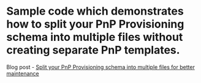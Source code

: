 # Sample code which demonstrates how to split your PnP Provisioning schema into multiple files without creating separate PnP templates.

Blog post - [Split your PnP Provisioning schema into multiple files for better maintenance](https://spblog.net/post/2020/01/23/split-your-pnp-provisioning-schema-into-multiple-files-for-better-maintenance)

